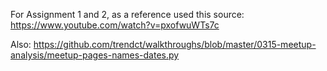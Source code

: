 For Assignment 1 and 2, as a reference used this source: https://www.youtube.com/watch?v=pxofwuWTs7c 

Also: https://github.com/trendct/walkthroughs/blob/master/0315-meetup-analysis/meetup-pages-names-dates.py 
